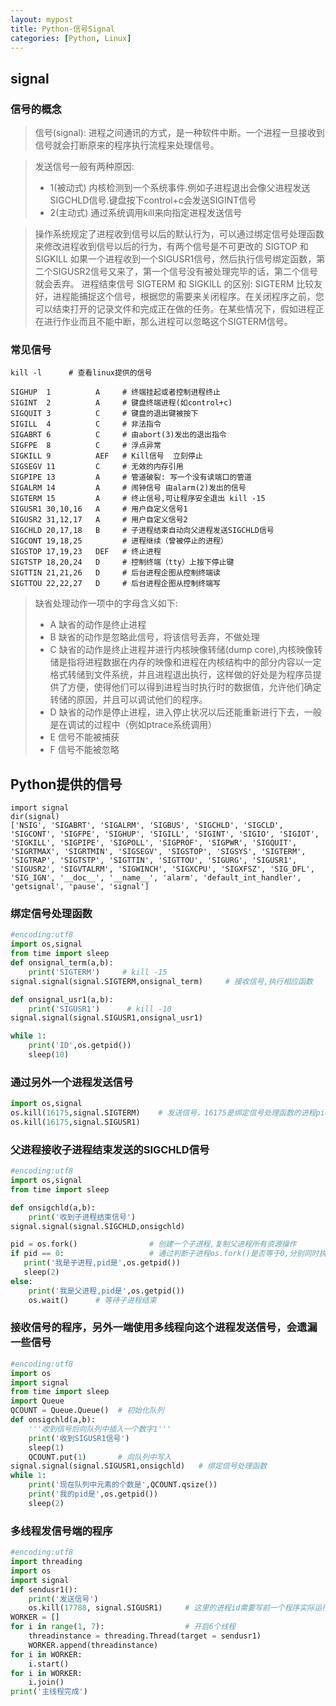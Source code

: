 ```yaml
---
layout: mypost
title: Python-信号Signal
categories: [Python, Linux]
---
```


## signal

### 信号的概念

> 信号(signal): 进程之间通讯的方式，是一种软件中断。一个进程一旦接收到信号就会打断原来的程序执行流程来处理信号。

> 发送信号一般有两种原因:
> + 1(被动式)  内核检测到一个系统事件.例如子进程退出会像父进程发送SIGCHLD信号.键盘按下control+c会发送SIGINT信号
> + 2(主动式)  通过系统调用kill来向指定进程发送信号

> 操作系统规定了进程收到信号以后的默认行为，可以通过绑定信号处理函数来修改进程收到信号以后的行为，有两个信号是不可更改的 SIGTOP 和 SIGKILL
如果一个进程收到一个SIGUSR1信号，然后执行信号绑定函数，第二个SIGUSR2信号又来了，第一个信号没有被处理完毕的话，第二个信号就会丢弃。
进程结束信号 SIGTERM 和 SIGKILL 的区别:  SIGTERM 比较友好，进程能捕捉这个信号，根据您的需要来关闭程序。在关闭程序之前，您可以结束打开的记录文件和完成正在做的任务。在某些情况下，假如进程正在进行作业而且不能中断，那么进程可以忽略这个SIGTERM信号。

### 常见信号

```shell
kill -l      # 查看linux提供的信号

SIGHUP  1          A     # 终端挂起或者控制进程终止
SIGINT  2          A     # 键盘终端进程(如control+c)
SIGQUIT 3          C     # 键盘的退出键被按下
SIGILL  4          C     # 非法指令
SIGABRT 6          C     # 由abort(3)发出的退出指令
SIGFPE  8          C     # 浮点异常
SIGKILL 9          AEF   # Kill信号  立刻停止
SIGSEGV 11         C     # 无效的内存引用
SIGPIPE 13         A     # 管道破裂: 写一个没有读端口的管道
SIGALRM 14         A     # 闹钟信号 由alarm(2)发出的信号
SIGTERM 15         A     # 终止信号,可让程序安全退出 kill -15
SIGUSR1 30,10,16   A     # 用户自定义信号1
SIGUSR2 31,12,17   A     # 用户自定义信号2
SIGCHLD 20,17,18   B     # 子进程结束自动向父进程发送SIGCHLD信号
SIGCONT 19,18,25         # 进程继续（曾被停止的进程）
SIGSTOP 17,19,23   DEF   # 终止进程
SIGTSTP 18,20,24   D     # 控制终端（tty）上按下停止键
SIGTTIN 21,21,26   D     # 后台进程企图从控制终端读
SIGTTOU 22,22,27   D     # 后台进程企图从控制终端写
```

> 缺省处理动作一项中的字母含义如下:
> + A  缺省的动作是终止进程
> + B  缺省的动作是忽略此信号，将该信号丢弃，不做处理
> + C  缺省的动作是终止进程并进行内核映像转储(dump core),内核映像转储是指将进程数据在内存的映像和进程在内核结构中的部分内容以一定格式转储到文件系统，并且进程退出执行，这样做的好处是为程序员提供了方便，使得他们可以得到进程当时执行时的数据值，允许他们确定转储的原因，并且可以调试他们的程序。
> + D  缺省的动作是停止进程，进入停止状况以后还能重新进行下去，一般是在调试的过程中（例如ptrace系统调用）
> + E  信号不能被捕获
> + F  信号不能被忽略


## Python提供的信号

```shell
import signal
dir(signal)
['NSIG', 'SIGABRT', 'SIGALRM', 'SIGBUS', 'SIGCHLD', 'SIGCLD', 'SIGCONT', 'SIGFPE', 'SIGHUP', 'SIGILL', 'SIGINT', 'SIGIO', 'SIGIOT', 'SIGKILL', 'SIGPIPE', 'SIGPOLL', 'SIGPROF', 'SIGPWR', 'SIGQUIT', 'SIGRTMAX', 'SIGRTMIN', 'SIGSEGV', 'SIGSTOP', 'SIGSYS', 'SIGTERM', 'SIGTRAP', 'SIGTSTP', 'SIGTTIN', 'SIGTTOU', 'SIGURG', 'SIGUSR1', 'SIGUSR2', 'SIGVTALRM', 'SIGWINCH', 'SIGXCPU', 'SIGXFSZ', 'SIG_DFL', 'SIG_IGN', '__doc__', '__name__', 'alarm', 'default_int_handler', 'getsignal', 'pause', 'signal']
```

### 绑定信号处理函数

```python
#encoding:utf8
import os,signal
from time import sleep
def onsignal_term(a,b):
    print('SIGTERM')     # kill -15
signal.signal(signal.SIGTERM,onsignal_term)     # 接收信号,执行相应函数

def onsignal_usr1(a,b):
    print('SIGUSR1')      # kill -10
signal.signal(signal.SIGUSR1,onsignal_usr1)

while 1:
    print('ID',os.getpid())
    sleep(10)
```

### 通过另外一个进程发送信号

```python
import os,signal
os.kill(16175,signal.SIGTERM)    # 发送信号，16175是绑定信号处理函数的进程pid，需要自行修改
os.kill(16175,signal.SIGUSR1)
```

### 父进程接收子进程结束发送的SIGCHLD信号

```python
#encoding:utf8
import os,signal
from time import sleep

def onsigchld(a,b):
    print('收到子进程结束信号')
signal.signal(signal.SIGCHLD,onsigchld)

pid = os.fork()                # 创建一个子进程,复制父进程所有资源操作
if pid == 0:                   # 通过判断子进程os.fork()是否等于0,分别同时执行父进程与子进程操作
   print('我是子进程,pid是',os.getpid())
   sleep(2)
else:
    print('我是父进程,pid是',os.getpid())
    os.wait()      # 等待子进程结束
```

### 接收信号的程序，另外一端使用多线程向这个进程发送信号，会遗漏一些信号

```python
#encoding:utf8
import os
import signal
from time import sleep
import Queue
QCOUNT = Queue.Queue()  # 初始化队列
def onsigchld(a,b):
    '''收到信号后向队列中插入一个数字1'''
    print('收到SIGUSR1信号')
    sleep(1)
    QCOUNT.put(1)       # 向队列中写入
signal.signal(signal.SIGUSR1,onsigchld)   # 绑定信号处理函数
while 1:
    print('现在队列中元素的个数是',QCOUNT.qsize())
    print('我的pid是',os.getpid())
    sleep(2)
```


### 多线程发信号端的程序
```python
#encoding:utf8
import threading
import os
import signal
def sendusr1():
    print('发送信号')
    os.kill(17788, signal.SIGUSR1)     # 这里的进程id需要写前一个程序实际运行的pid
WORKER = []
for i in range(1, 7):                  # 开启6个线程
    threadinstance = threading.Thread(target = sendusr1)
    WORKER.append(threadinstance)
for i in WORKER:
    i.start()
for i in WORKER:
    i.join()
print('主线程完成')
```